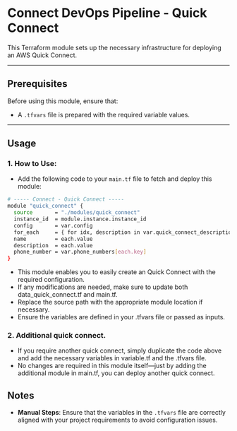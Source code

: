 # Connect DevOps Pipeline - Quick Connect

This Terraform module sets up the necessary infrastructure for deploying an AWS Quick Connect.

---

## Prerequisites

Before using this module, ensure that:

- A `.tfvars` file is prepared with the required variable values.

---

## Usage

### 1. How to Use:

- Add the following code to your `main.tf` file to fetch and deploy this module:

```bash
# ----- Connect - Quick Connect -----
module "quick_connect" {
  source       = "./modules/quick_connect"
  instance_id  = module.instance.instance_id
  config       = var.config
  for_each     = { for idx, description in var.quick_connect_descriptions : idx => description }
  name         = each.value
  description  = each.value
  phone_number = var.phone_numbers[each.key]
}
```

- This module enables you to easily create an Quick Connect with the required configuration.
- If any modifications are needed, make sure to update both data_quick_connect.tf and main.tf.
- Replace the source path with the appropriate module location if necessary.
- Ensure the variables are defined in your .tfvars file or passed as inputs.

### 2. Additional quick connect.

- If you require another quick connect, simply duplicate the code above and add the necessary variables in variable.tf and the .tfvars file.
- No changes are required in this module itself—just by adding the additional module in main.tf, you can deploy another quick connect.

## Notes

- **Manual Steps**: Ensure that the variables in the `.tfvars` file are correctly aligned with your project requirements to avoid configuration issues.
